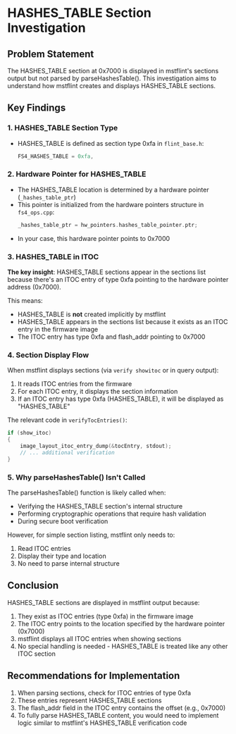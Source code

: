 # HASHES_TABLE Section Investigation

## Problem Statement
The HASHES_TABLE section at 0x7000 is displayed in mstflint's sections output but not parsed by parseHashesTable(). This investigation aims to understand how mstflint creates and displays HASHES_TABLE sections.

## Key Findings

### 1. HASHES_TABLE Section Type
- HASHES_TABLE is defined as section type 0xfa in `flint_base.h`:
  ```cpp
  FS4_HASHES_TABLE = 0xfa,
  ```

### 2. Hardware Pointer for HASHES_TABLE
- The HASHES_TABLE location is determined by a hardware pointer (`_hashes_table_ptr`)
- This pointer is initialized from the hardware pointers structure in `fs4_ops.cpp`:
  ```cpp
  _hashes_table_ptr = hw_pointers.hashes_table_pointer.ptr;
  ```
- In your case, this hardware pointer points to 0x7000

### 3. HASHES_TABLE in ITOC
**The key insight**: HASHES_TABLE sections appear in the sections list because there's an ITOC entry of type 0xfa pointing to the hardware pointer address (0x7000).

This means:
- HASHES_TABLE is **not** created implicitly by mstflint
- HASHES_TABLE appears in the sections list because it exists as an ITOC entry in the firmware image
- The ITOC entry has type 0xfa and flash_addr pointing to 0x7000

### 4. Section Display Flow
When mstflint displays sections (via `verify showitoc` or in query output):
1. It reads ITOC entries from the firmware
2. For each ITOC entry, it displays the section information
3. If an ITOC entry has type 0xfa (HASHES_TABLE), it will be displayed as "HASHES_TABLE" 

The relevant code in `verifyTocEntries()`:
```cpp
if (show_itoc)
{
    image_layout_itoc_entry_dump(&tocEntry, stdout);
    // ... additional verification
}
```

### 5. Why parseHashesTable() Isn't Called
The parseHashesTable() function is likely called when:
- Verifying the HASHES_TABLE section's internal structure
- Performing cryptographic operations that require hash validation
- During secure boot verification

However, for simple section listing, mstflint only needs to:
1. Read ITOC entries
2. Display their type and location
3. No need to parse internal structure

## Conclusion
HASHES_TABLE sections are displayed in mstflint output because:
1. They exist as ITOC entries (type 0xfa) in the firmware image
2. The ITOC entry points to the location specified by the hardware pointer (0x7000)
3. mstflint displays all ITOC entries when showing sections
4. No special handling is needed - HASHES_TABLE is treated like any other ITOC section

## Recommendations for Implementation
1. When parsing sections, check for ITOC entries of type 0xfa
2. These entries represent HASHES_TABLE sections
3. The flash_addr field in the ITOC entry contains the offset (e.g., 0x7000)
4. To fully parse HASHES_TABLE content, you would need to implement logic similar to mstflint's HASHES_TABLE verification code